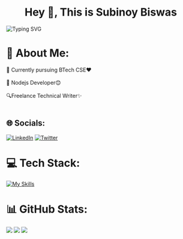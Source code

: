 <h1 align="center">Hey 👋, This is Subinoy Biswas </h1>

![Typing SVG](https://readme-typing-svg.demolab.com?font=&pause=1000&center=true&vCenter=true&width=435&lines=Tech+Enthusiast;Building+DevDotCom;Freelance+Technical+Writer!)


# 💫 About Me:
🔭 Currently pursuing BTech CSE❤️<br><br>🌱 Nodejs Developer😊<br><br>🔍Freelance Technical Writer✨<br><br>


## 🌐 Socials:
[![LinkedIn](https://img.icons8.com/color/48/linkedin.png)](https://linkedin.com/in/heysubinoy) [![Twitter](https://img.icons8.com/color/48/twitter--v1.png)](https://twitter.com/modernlyindian) 
# 💻 Tech Stack:
[![My Skills](https://skillicons.dev/icons?i=py,gcp,c,cpp,nodejs,html,css,js,git,github,vscode)](https://skillicons.dev)
# 📊 GitHub Stats:
![](http://github-profile-summary-cards.vercel.app/api/cards/profile-details?username=subinoybiswas&theme=github_dark)
![](http://github-profile-summary-cards.vercel.app/api/cards/stats?username=subinoybiswas&theme=github_dark)
![](http://github-profile-summary-cards.vercel.app/api/cards/most-commit-language?username=subinoybiswas&theme=github_dark)
